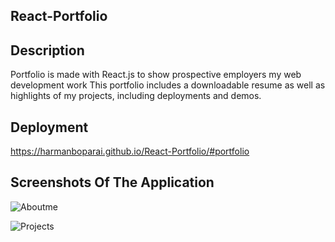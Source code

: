 ## React-Portfolio
## Description
Portfolio is made with React.js to show prospective employers my web development work
This portfolio includes a downloadable resume as well as highlights of my projects, including deployments and demos.
## Deployment
https://harmanboparai.github.io/React-Portfolio/#portfolio
## Screenshots Of The Application

![Aboutme](https://user-images.githubusercontent.com/112586779/204684155-ddade44d-212f-4f2f-b8bf-63cfa697233e.png)

![Projects](https://user-images.githubusercontent.com/112586779/204684168-136e39ae-d13d-421d-8977-e32a36b8bd90.png)
